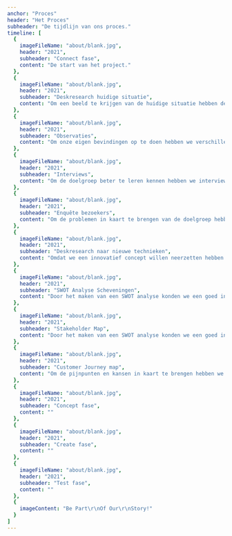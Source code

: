 ```yaml
---
anchor: "Proces"
header: "Het Proces"
subheader: "De tijdlijn van ons proces."
timeline: [
  {
    imageFileName: "about/blank.jpg",
    header: "2021",
    subheader: "Connect fase",
    content: "De start van het project."
  },
  {
    imageFileName: "about/blank.jpg",
    header: "2021",
    subheader: "Deskresearch huidige situatie",
    content: "Om een beeld te krijgen van de huidige situatie hebben deskresearch gedaan. We zijn begonnen met het doen van deskresearch om een basis van kennis te hebben over de huidige situatie."
  },
  {
    imageFileName: "about/blank.jpg",
    header: "2021",
    subheader: "Observaties",
    content: "Om onze eigen bevindingen op te doen hebben we verschillende observaties gedaan in Scheveningen."
  },
  {
    imageFileName: "about/blank.jpg",
    header: "2021",
    subheader: "Interviews",
    content: "Om de doelgroep beter te leren kennen hebben we interviews met hen gehouden. Zo konden wij onze inzichten en bevindingen uit eerder onderzoek bij hen neerleggen en hierover doorvragen. Ook hadden we zo een beter beeld van de doelgroep zelf doordat we door konden vragen."
  },
  {
    imageFileName: "about/blank.jpg",
    header: "2021",
    subheader: "Enquête bezoekers",
    content: "Om de problemen in kaart te brengen van de doelgroep hebben we een enquête opgesteld. Door een enquête op te stellen konden we op een snelle en makkelijke manier een groot deel van onze doelgroep bereiken."
  },
  {
    imageFileName: "about/blank.jpg",
    header: "2021",
    subheader: "Deskresearch naar nieuwe technieken",
    content: "Omdat we een innovatief concept willen neerzetten hebben we onderzoek gedaan naar nieuwe en opkomende technieken. Hier hebben we voor deskresearch gekozen omdat er op het internet veel verschillende technieken te vinden zijn, hier konden we op een andere manier eventueel nog verder onderzoek naar doen. "
  },
  {
    imageFileName: "about/blank.jpg",
    header: "2021",
    subheader: "SWOT Analyse Scheveningen",
    content: "Door het maken van een SWOT analyse konden we een goed inzicht krijgen van de goede en minder goede punten van Scheveningen. "
  },
  {
    imageFileName: "about/blank.jpg",
    header: "2021",
    subheader: "Stakeholder Map",
    content: "Door het maken van een SWOT analyse konden we een goed inzicht krijgen van de goede en minder goede punten van Scheveningen. "
  },
  {
    imageFileName: "about/blank.jpg",
    header: "2021",
    subheader: "Customer Journey map",
    content: "Om de pijnpunten en kansen in kaart te brengen hebben we een customer journey map opgesteld. Door het maken van een customer journey konden we kijken welke stappen de bezoekers nemen en waar zij tegenaan lopen."
  },
  {
    imageFileName: "about/blank.jpg",
    header: "2021",
    subheader: "Concept fase",
    content: ""
  },
  {
    imageFileName: "about/blank.jpg",
    header: "2021",
    subheader: "Create fase",
    content: ""
  },
  {
    imageFileName: "about/blank.jpg",
    header: "2021",
    subheader: "Test fase",
    content: ""
  },
  {
    imageContent: "Be Part\r\nOf Our\r\nStory!"
  }
]
---
```

